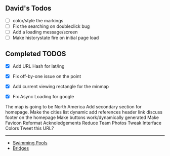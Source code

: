 ## David's Todos

* [ ] color/style the markings
* [ ] Fix the searching on doubleclick bug
* [ ] Add a loading message/screen
* [ ] Make historystate fire on initial page load

## Completed TODOS

* [X] Add URL Hash for lat/lng
* [X] Fix off-by-one issue on the point
* [X] Add current viewing rectangle for the minmap
* [X] Fix Async Loading for google


The map is going to be North America
Add secondary section for homepage.
Make the cities list dynamic
add references header link
discuss footer on the homepage
Make buttons work/dynamically generated
Make Favicon
Reformat Acknoledgements
Reduce Team Photos
Tweak Interface Colors
Tweet this URL?

--- 

* [Swimming Pools](http://pgh.terrapattern.com/?lat=40.5721195&lng=-79.94004849999999)
* [Bridges](http://pgh.terrapattern.com/?lat=40.4874745&lng=-79.905037)